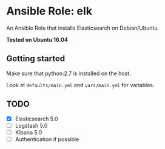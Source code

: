 # Ansible Role: elk

An Ansible Role that installs Elasticsearch on Debian/Ubuntu.

**Tested on Ubuntu 16.04**


## Getting started

Make sure that python:2.7 is installed on the host.

Look at `defaults/main.yml` and `vars/main.yml` for variables.


## TODO

- [x] Elasticsearch 5.0
- [ ] Logstash 5.0
- [ ] Kibana 5.0
- [ ] Authentication if possible
